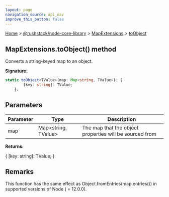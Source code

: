 ```yaml
---
layout: page
navigation_source: api_nav
improve_this_button: false
---
```



[Home](./index.md) &gt; [@rushstack/node-core-library](./node-core-library.md) &gt; [MapExtensions](./node-core-library.mapextensions.md) &gt; [toObject](./node-core-library.mapextensions.toobject.md)

## MapExtensions.toObject() method

Converts a string-keyed map to an object.

<b>Signature:</b>

```typescript
static toObject<TValue>(map: Map<string, TValue>): {
        [key: string]: TValue;
    };
```

## Parameters

|  Parameter | Type | Description |
|  --- | --- | --- |
|  map | Map&lt;string, TValue&gt; | The map that the object properties will be sourced from |

<b>Returns:</b>

{ \[key: string\]: TValue; }

## Remarks

This function has the same effect as Object.fromEntries(map.entries()) in supported versions of Node ( = 12.0.0).
